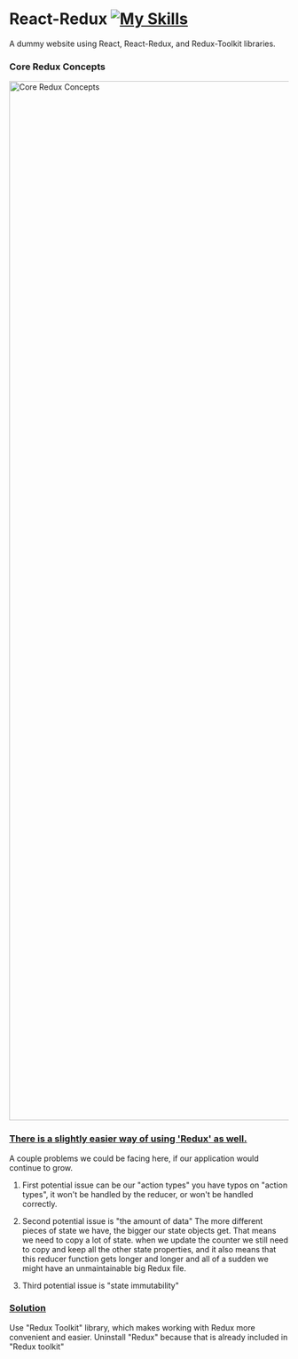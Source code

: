 # React-Redux [![My Skills](https://skillicons.dev/icons?i=redux)](https://skillicons.dev)

A dummy website using React, React-Redux, and Redux-Toolkit libraries.

### Core Redux Concepts

<img width="1872" alt="Core Redux Concepts" src="https://user-images.githubusercontent.com/51529613/235337635-445d03ee-9411-43f9-9dab-6bed30309055.png">

### <ins>There is a slightly easier way of using 'Redux' as well.<ins>

A couple problems we could be facing here, if our application would continue to grow.

1. First potential issue can be our "action types"
   you have typos on "action types", it won't be handled by the reducer, or won't be handled correctly.

2. Second potential issue is "the amount of data"
   The more different pieces of state we have, the bigger our state objects get.
   That means we need to copy a lot of state.
   when we update the counter we still need to copy and keep all the other state properties,
   and it also means that this reducer function gets longer and longer and all of a sudden
   we might have an unmaintainable big Redux file.

3. Third potential issue is "state immutability"

### <ins>Solution</ins>

Use "Redux Toolkit" library, which makes working with Redux more convenient and easier. Uninstall "Redux" because that is already included in "Redux toolkit"
